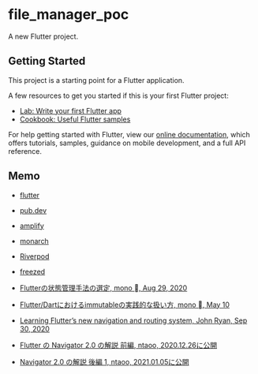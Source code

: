 # file_manager_poc

A new Flutter project.

## Getting Started

This project is a starting point for a Flutter application.

A few resources to get you started if this is your first Flutter project:

- [Lab: Write your first Flutter app](https://flutter.dev/docs/get-started/codelab)
- [Cookbook: Useful Flutter samples](https://flutter.dev/docs/cookbook)

For help getting started with Flutter, view our
[online documentation](https://flutter.dev/docs), which offers tutorials,
samples, guidance on mobile development, and a full API reference.

## Memo

- [flutter](https://flutter.dev/)
- [pub.dev](https://pub.dev/)
- [amplify](https://docs.amplify.aws/)
- [monarch](https://monarchapp.io/)
- [Riverpod](https://riverpod.dev/)
- [freezed](https://pub.dev/packages/freezed)

- [Flutterの状態管理手法の選定, mono , Aug 29, 2020](https://medium.com/flutter-jp/state-1daa7fd66b94)
- [Flutter/Dartにおけるimmutableの実践的な扱い方, mono , May 10](https://medium.com/flutter-jp/immutable-d23bae5c29f8)
- [Learning Flutter’s new navigation and routing system, John Ryan, Sep 30, 2020](https://medium.com/flutter/learning-flutters-new-navigation-and-routing-system-7c9068155ade)
- [Flutter の Navigator 2.0 の解説 前編, ntaoo, 2020.12.26に公開](https://zenn.dev/ntaoo/articles/6641e846765da1)
- [Navigator 2.0 の解説 後編 1, ntaoo, 2021.01.05に公開](https://zenn.dev/ntaoo/articles/e647ceaacb7214)
